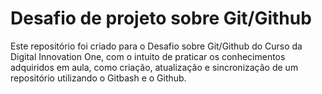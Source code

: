# Desafio de projeto sobre Git/Github
Este repositório foi criado para o Desafio sobre Git/Github do Curso da Digital Innovation One, com o intuito de praticar os conhecimentos adquiridos em aula, como criação, atualização e sincronização de um repositório utilizando o Gitbash e o Github.
